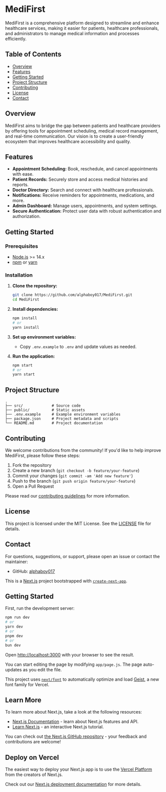 # MediFirst

MediFirst is a comprehensive platform designed to streamline and enhance healthcare services, making it easier for patients, healthcare professionals, and administrators to manage medical information and processes efficiently.

## Table of Contents

- [Overview](#overview)
- [Features](#features)
- [Getting Started](#getting-started)
- [Project Structure](#project-structure)
- [Contributing](#contributing)
- [License](#license)
- [Contact](#contact)

## Overview

MediFirst aims to bridge the gap between patients and healthcare providers by offering tools for appointment scheduling, medical record management, and real-time communication. Our vision is to create a user-friendly ecosystem that improves healthcare accessibility and quality.

## Features

- **Appointment Scheduling:** Book, reschedule, and cancel appointments with ease.
- **Patient Records:** Securely store and access medical histories and reports.
- **Doctor Directory:** Search and connect with healthcare professionals.
- **Notifications:** Receive reminders for appointments, medications, and more.
- **Admin Dashboard:** Manage users, appointments, and system settings.
- **Secure Authentication:** Protect user data with robust authentication and authorization.

## Getting Started

### Prerequisites

- [Node.js](https://nodejs.org/) >= 14.x
- [npm](https://www.npmjs.com/) or [yarn](https://yarnpkg.com/)

### Installation

1. **Clone the repository:**
   ```bash
   git clone https://github.com/alphaboy017/MediFirst.git
   cd MediFirst
   ```

2. **Install dependencies:**
   ```bash
   npm install
   # or
   yarn install
   ```

3. **Set up environment variables:**
   - Copy `.env.example` to `.env` and update values as needed.

4. **Run the application:**
   ```bash
   npm start
   # or
   yarn start
   ```

## Project Structure

```
.
├── src/             # Source code
├── public/          # Static assets
├── .env.example     # Example environment variables
├── package.json     # Project metadata and scripts
└── README.md        # Project documentation
```

## Contributing

We welcome contributions from the community! If you'd like to help improve MediFirst, please follow these steps:

1. Fork the repository
2. Create a new branch (`git checkout -b feature/your-feature`)
3. Commit your changes (`git commit -am 'Add new feature'`)
4. Push to the branch (`git push origin feature/your-feature`)
5. Open a Pull Request

Please read our [contributing guidelines](CONTRIBUTING.md) for more information.

## License

This project is licensed under the MIT License. See the [LICENSE](LICENSE) file for details.

## Contact

For questions, suggestions, or support, please open an issue or contact the maintainer:

- GitHub: [alphaboy017](https://github.com/alphaboy017)


This is a [Next.js](https://nextjs.org) project bootstrapped with [`create-next-app`](https://github.com/vercel/next.js/tree/canary/packages/create-next-app).

## Getting Started

First, run the development server:

```bash
npm run dev
# or
yarn dev
# or
pnpm dev
# or
bun dev
```

Open [http://localhost:3000](http://localhost:3000) with your browser to see the result.

You can start editing the page by modifying `app/page.js`. The page auto-updates as you edit the file.

This project uses [`next/font`](https://nextjs.org/docs/app/building-your-application/optimizing/fonts) to automatically optimize and load [Geist](https://vercel.com/font), a new font family for Vercel.

## Learn More

To learn more about Next.js, take a look at the following resources:

- [Next.js Documentation](https://nextjs.org/docs) - learn about Next.js features and API.
- [Learn Next.js](https://nextjs.org/learn) - an interactive Next.js tutorial.

You can check out [the Next.js GitHub repository](https://github.com/vercel/next.js) - your feedback and contributions are welcome!

## Deploy on Vercel

The easiest way to deploy your Next.js app is to use the [Vercel Platform](https://vercel.com/new?utm_medium=default-template&filter=next.js&utm_source=create-next-app&utm_campaign=create-next-app-readme) from the creators of Next.js.

Check out our [Next.js deployment documentation](https://nextjs.org/docs/app/building-your-application/deploying) for more details.
